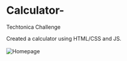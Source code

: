 # Calculator-
Techtonica Challenge

Created a calculator using HTML/CSS and JS. <br><br>
![Homepage](https://media.giphy.com/media/69v3MBHupZiDbCnF73/giphy.gif)
